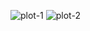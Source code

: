 ![plot-1](https://github.com/user-attachments/assets/738843de-c21a-4e8d-ab8e-2732f80775b5)
![plot-2](https://github.com/user-attachments/assets/108ec746-659f-4285-8730-3b25707405e9)
